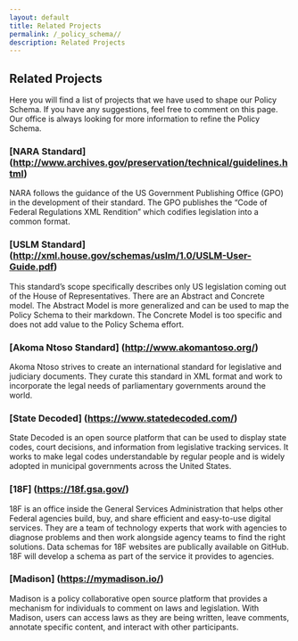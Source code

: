```yaml
---
layout: default
title: Related Projects
permalink: /_policy_schema//
description: Related Projects
---
```


## Related Projects
Here you will find a list of projects that we have used to shape our Policy Schema. If you have any suggestions, feel free to comment on this page. Our office is always looking for more information to refine the Policy Schema.

### [NARA Standard] (http://www.archives.gov/preservation/technical/guidelines.html)
NARA follows the guidance of the US Government Publishing Office (GPO) in the development of their standard. The GPO publishes the “Code of Federal Regulations XML Rendition” which codifies legislation into a common format.

### [USLM Standard] (http://xml.house.gov/schemas/uslm/1.0/USLM-User-Guide.pdf)
This standard’s scope specifically describes only US legislation coming out of the House of Representatives. There are an Abstract and Concrete model. The Abstract Model is more generalized and can be used to map the Policy Schema to their markdown. The Concrete Model is too specific and does not add value to the Policy Schema effort.

### [Akoma Ntoso Standard] (http://www.akomantoso.org/)
Akoma Ntoso strives to create an international standard for legislative and judiciary documents.  They curate this standard in XML format and work to incorporate the legal needs of parliamentary governments around the world.

### [State Decoded] (https://www.statedecoded.com/)
State Decoded is an open source platform that can be used to display state codes, court decisions, and information from legislative tracking services.  It works to make legal codes understandable by regular people and is widely adopted in municipal governments across the United States.

### [18F] (https://18f.gsa.gov/)
18F is an office inside the General Services Administration that helps other Federal agencies build, buy, and share efficient and easy-to-use digital services. They are a team of technology experts that work with agencies to diagnose problems and then work alongside agency teams to find the right solutions. Data schemas for 18F websites are publically available on GitHub. 18F will develop a schema as part of the service it provides to agencies.

### [Madison] (https://mymadison.io/)
Madison is a policy collaborative open source platform that provides a mechanism for individuals to comment on laws and legislation. With Madison, users can access laws as they are being written, leave comments, annotate specific content, and interact with other participants. 
